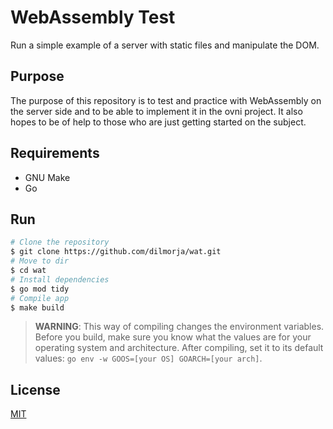 # WebAssembly Test

Run a simple example of a server with static files and manipulate the DOM.

## Purpose

The purpose of this repository is to test and practice with WebAssembly on the server side and to be able to implement it in the ovni project. It also hopes to be of help to those who are just getting started on the subject.

## Requirements

- GNU Make
- Go

## Run

```bash
# Clone the repository
$ git clone https://github.com/dilmorja/wat.git
# Move to dir
$ cd wat
# Install dependencies
$ go mod tidy
# Compile app
$ make build
```

> **WARNING**: This way of compiling changes the environment variables. Before you build, make sure you know what the values are for your operating system and architecture. After compiling, set it to its default values: `go env -w GOOS=[your OS] GOARCH=[your arch]`.

## License

[MIT](LICENSE)